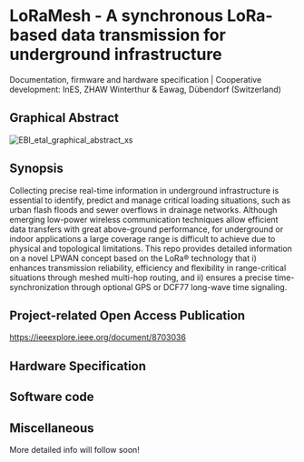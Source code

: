 # LoRaMesh - A synchronous LoRa-based data transmission for underground infrastructure
Documentation, firmware and hardware specification | Cooperative development: InES, ZHAW Winterthur & Eawag, Dübendorf (Switzerland) 

## Graphical Abstract

![EBI_etal_graphical_abstract_xs](https://user-images.githubusercontent.com/12830431/63186131-f5ce3680-c05b-11e9-89f6-2a8b1920fb11.png)

## Synopsis
Collecting precise real-time information in underground infrastructure is essential to identify, predict and manage critical loading situations, such as urban flash floods and sewer overflows in drainage networks. Although emerging low-power wireless communication techniques allow efficient data transfers with great above-ground performance, for underground or indoor applications a large coverage range is difficult to achieve due to physical and topological limitations. This repo provides detailed information on a novel LPWAN concept based on the LoRa® technology that i) enhances transmission reliability, efficiency and flexibility in range-critical situations through meshed multi-hop routing, and ii) ensures a precise time-synchronization through optional GPS or DCF77 long-wave time signaling.  

## Project-related Open Access Publication
https://ieeexplore.ieee.org/document/8703036

## Hardware Specification

## Software code

## Miscellaneous

More detailed info will follow soon!
